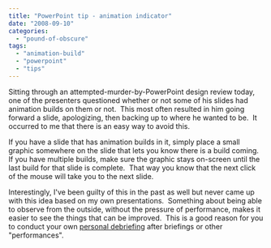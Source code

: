 ```yaml
---
title: "PowerPoint tip - animation indicator"
date: "2008-09-10"
categories: 
  - "pound-of-obscure"
tags: 
  - "animation-build"
  - "powerpoint"
  - "tips"
---
```


Sitting through an attempted-murder-by-PowerPoint design review today, one of the presenters questioned whether or not some of his slides had animation builds on them or not.  This most often resulted in him going forward a slide, apologizing, then backing up to where he wanted to be.  It occurred to me that there is an easy way to avoid this.

If you have a slide that has animation builds in it, simply place a small graphic somewhere on the slide that lets you know there is a build coming.  If you have multiple builds, make sure the graphic stays on-screen until the last build for that slide is complete.  That way you know that the next click of the mouse will take you to the next slide.

Interestingly, I've been guilty of this in the past as well but never came up with this idea based on my own presentations.  Something about being able to observe from the outside, without the pressure of performance, makes it easier to see the things that can be improved.  This is a good reason for you to conduct your own [personal debriefing](http://feeds.feedburner.com/~r/typepad/michelemartin/thebambooprojectblog/~3/383111004/debriefing-your.html) after briefings or other "performances".
